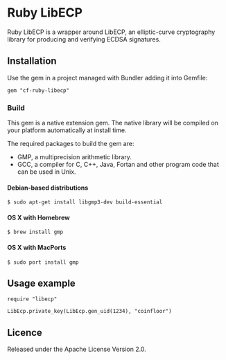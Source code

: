 # Ruby LibECP

Ruby LibECP is a wrapper around LibECP, an elliptic-curve cryptography library
for producing and verifying ECDSA signatures.


## Installation

Use the gem in a project managed with Bundler adding it into Gemfile:

    gem "cf-ruby-libecp"

### Build

This gem is a native extension gem. The native library will be compiled on your
platform automatically at install time.

The required packages to build the gem are:

- GMP, a multiprecision arithmetic library.
- GCC, a compiler for C, C++, Java, Fortan and other program code that can be
used in Unix.

#### Debian-based distributions

    $ sudo apt-get install libgmp3-dev build-essential

#### OS X with Homebrew

    $ brew install gmp

#### OS X with MacPorts

    $ sudo port install gmp


## Usage example

    require "libecp"

    LibEcp.private_key(LibEcp.gen_uid(1234), "coinfloor")


## Licence

Released under the Apache License Version 2.0.

